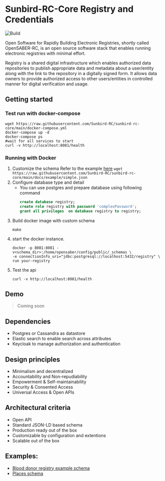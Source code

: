  # Sunbird-RC-Core Registry and Credentials

![Build](https://github.com/Sunbird-RC/sunbird-rc-core/actions/workflows/maven.yml/badge.svg)

Open Software for Rapidly Building Electronic Registries, shortly called OpenSABER-RC, is an open source software stack that enables running electronic registries with minimal effort.

Registry is a shared digital infrastructure which enables authorized data repositories to publish appropriate data and metadata about a user/entity along with the link to the repository in a digitally signed form. It allows data owners to provide authorized access to other users/entities in controlled manner for digital verification and usage.

## Getting started
### Test run with docker-compose
```shell script
wget https://raw.githubusercontent.com/Sunbird-RC/sunbird-rc-core/main/docker-compose.yml
docker-compose up -d
docker-compose ps
#wait for all services to start
curl -v http://localhost:8081/health
```
### Running with Docker
1. Customize the schema
        Refer to the example [here](../blob/main/docs/example/simple.json)
        ```wget https://raw.githubusercontent.com/Sunbird-RC/sunbird-rc-core/main/docs/example/simple.json```
2. Configure database type and detail
    * You can use postgres and prepare database using following command
        ```sql
      create database registry;
      create role registry with password 'complexPassword';
      grant all privileges  on database registry to registry;
        ``` 
3. Build docker image with custom schema
    ```shell script
   make   
   ```
4. start the docker instance.
    ```shell script
    docker -p 8081:8081 -v<schema_dir>:/home/opensaber/config/public/_schemas \
   -e connectionInfo_uri="jdbc:postgresql://localhost:5432/registry" \
   run your-registry 
    ```
5. Test the api
    ```shell script
    curl -v http://localhost:8081/health
    ```
## Demo
> Coming soon
    
## Dependencies
* Postgres or Cassandra as datastore
* Elastic search to enable search across attributes
* Keycloak to manage authorization and authentication

## Design principles
* Minimalism and decentralized
* Accountability and Non-repudiability
* Empowerment & Self-maintainability
* Security & Consented Access
* Universal Access & Open APIs 

## Architectural criteria
* Open API
* Standard JSON-LD based schema
* Production ready out of the box
* Customizable by configuration and extentions
* Scalable out of the box


## Examples:
* [Blood donor registry example schema](../main/docs/example/simple.json)
* [Places schema](../main/docs/example/place.json)




    
